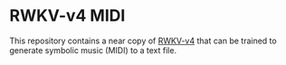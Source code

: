 # RWKV-v4 MIDI

This repository contains a near copy of [RWKV-v4](https://github.com/BlinkDL/RWKV-LM) that can be trained to generate symbolic music (MIDI) to a text file.